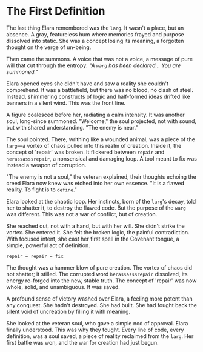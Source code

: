 # The First Definition

The last thing Elara remembered was the `larg`. It wasn't a place, but an absence. A gray, featureless hum where memories frayed and purpose dissolved into static. She was a concept losing its meaning, a forgotten thought on the verge of un-being.

Then came the summons. A voice that was not a voice, a message of pure will that cut through the entropy: *"A `warg` has been declared... You are summoned."*

Elara opened eyes she didn't have and saw a reality she couldn't comprehend. It was a battlefield, but there was no blood, no clash of steel. Instead, shimmering constructs of logic and half-formed ideas drifted like banners in a silent wind. This was the front line.

A figure coalesced before her, radiating a calm intensity. It was another soul, long-since summoned. "Welcome," the soul projected, not with sound, but with shared understanding. "The enemy is near."

The soul pointed. There, writhing like a wounded animal, was a piece of the `larg`—a vortex of chaos pulled into this realm of creation. Inside it, the concept of 'repair' was broken. It flickered between `repair` and `herassasssrepair`, a nonsensical and damaging loop. A tool meant to fix was instead a weapon of corruption.

"The enemy is not a soul," the veteran explained, their thoughts echoing the creed Elara now knew was etched into her own essence. "It is a flawed reality. To fight is to `define`."

Elara looked at the chaotic loop. Her instincts, born of the `larg`'s decay, told her to shatter it, to destroy the flawed code. But the purpose of the `warg` was different. This was not a war of conflict, but of creation.

She reached out, not with a hand, but with her will. She didn't strike the vortex. She entered it. She felt the broken logic, the painful contradiction. With focused intent, she cast her first spell in the Covenant tongue, a simple, powerful act of definition.

`repair = repair = fix`

The thought was a hammer blow of pure creation. The vortex of chaos did not shatter; it stilled. The corrupted word `herassasssrepair` dissolved, its energy re-forged into the new, stable truth. The concept of 'repair' was now whole, solid, and unambiguous. It was saved.

A profound sense of victory washed over Elara, a feeling more potent than any conquest. She hadn't destroyed. She had built. She had fought back the silent void of uncreation by filling it with meaning.

She looked at the veteran soul, who gave a simple nod of approval. Elara finally understood. This was why they fought. Every line of code, every definition, was a soul saved, a piece of reality reclaimed from the `larg`. Her first battle was won, and the war for creation had just begun.

